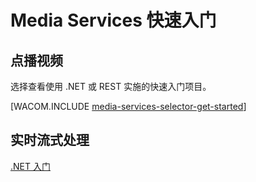 ﻿<properties 
	pageTitle="Media Services 快速入门" 
	description="设置你的计算机以使用 Azure Media Services 进行开发" 
	services="media-services" 
	documentationCenter="" 
	authors="juliako" 
	manager="dwrede" 
	editor=""/>










# Media Services 快速入门

## <a id="vod_quickstart"></a>点播视频 

选择查看使用 .NET 或 REST 实施的快速入门项目。
 
[WACOM.INCLUDE [media-services-selector-get-started](../includes/media-services-selector-get-started.md)]


## <a id="live_quickstart"></a>实时流式处理
 
[.NET 入门](http://msdn.microsoft.com/library/azure/dn783465.aspx)

